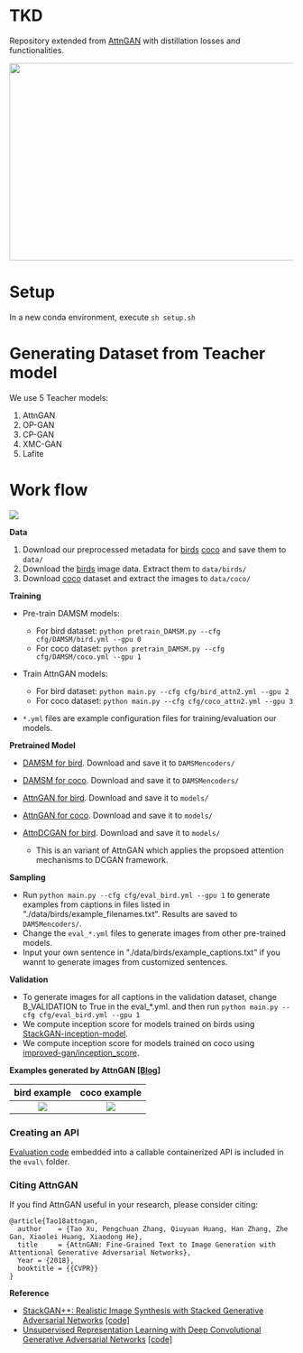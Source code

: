 # TKD

Repository extended from [AttnGAN](https://github.com/taoxugit/AttnGAN) with distillation losses and functionalities.


<img src="framework.png" width="900px" height="350px"/>

# Setup

In a new conda environment, execute `sh setup.sh`

# Generating Dataset from Teacher model

We use 5 Teacher models:
1. AttnGAN
2. OP-GAN
3. CP-GAN
4. XMC-GAN
5. Lafite

# Work flow
![](https://github.com/kartik2112/Tmage/blob/master/Training.gif)


**Data**

1. Download our preprocessed metadata for [birds](https://drive.google.com/open?id=1O_LtUP9sch09QH3s_EBAgLEctBQ5JBSJ) [coco](https://drive.google.com/open?id=1rSnbIGNDGZeHlsUlLdahj0RJ9oo6lgH9) and save them to `data/`
2. Download the [birds](http://www.vision.caltech.edu/visipedia/CUB-200-2011.html) image data. Extract them to `data/birds/`
3. Download [coco](http://cocodataset.org/#download) dataset and extract the images to `data/coco/`



**Training**
- Pre-train DAMSM models:
  - For bird dataset: `python pretrain_DAMSM.py --cfg cfg/DAMSM/bird.yml --gpu 0`
  - For coco dataset: `python pretrain_DAMSM.py --cfg cfg/DAMSM/coco.yml --gpu 1`
 
- Train AttnGAN models:
  - For bird dataset: `python main.py --cfg cfg/bird_attn2.yml --gpu 2`
  - For coco dataset: `python main.py --cfg cfg/coco_attn2.yml --gpu 3`

- `*.yml` files are example configuration files for training/evaluation our models.



**Pretrained Model**
- [DAMSM for bird](https://drive.google.com/open?id=1GNUKjVeyWYBJ8hEU-yrfYQpDOkxEyP3V). Download and save it to `DAMSMencoders/`
- [DAMSM for coco](https://drive.google.com/open?id=1zIrXCE9F6yfbEJIbNP5-YrEe2pZcPSGJ). Download and save it to `DAMSMencoders/`
- [AttnGAN for bird](https://drive.google.com/open?id=1lqNG75suOuR_8gjoEPYNp8VyT_ufPPig). Download and save it to `models/`
- [AttnGAN for coco](https://drive.google.com/open?id=1i9Xkg9nU74RAvkcqKE-rJYhjvzKAMnCi). Download and save it to `models/`

- [AttnDCGAN for bird](https://drive.google.com/open?id=19TG0JUoXurxsmZLaJ82Yo6O0UJ6aDBpg). Download and save it to `models/`
  - This is an variant of AttnGAN which applies the propsoed attention mechanisms to DCGAN framework. 

**Sampling**
- Run `python main.py --cfg cfg/eval_bird.yml --gpu 1` to generate examples from captions in files listed in "./data/birds/example_filenames.txt". Results are saved to `DAMSMencoders/`. 
- Change the `eval_*.yml` files to generate images from other pre-trained models. 
- Input your own sentence in "./data/birds/example_captions.txt" if you wannt to generate images from customized sentences. 

**Validation**
- To generate images for all captions in the validation dataset, change B_VALIDATION to True in the eval_*.yml. and then run `python main.py --cfg cfg/eval_bird.yml --gpu 1`
- We compute inception score for models trained on birds using [StackGAN-inception-model](https://github.com/hanzhanggit/StackGAN-inception-model).
- We compute inception score for models trained on coco using [improved-gan/inception_score](https://github.com/openai/improved-gan/tree/master/inception_score).


**Examples generated by AttnGAN [[Blog]](https://blogs.microsoft.com/ai/drawing-ai/)**

 bird example              |  coco example
:-------------------------:|:-------------------------:
![](https://github.com/taoxugit/AttnGAN/blob/master/example_bird.png)  |  ![](https://github.com/taoxugit/AttnGAN/blob/master/example_coco.png)


### Creating an API
[Evaluation code](eval) embedded into a callable containerized API is included in the `eval\` folder.

### Citing AttnGAN
If you find AttnGAN useful in your research, please consider citing:

```
@article{Tao18attngan,
  author    = {Tao Xu, Pengchuan Zhang, Qiuyuan Huang, Han Zhang, Zhe Gan, Xiaolei Huang, Xiaodong He},
  title     = {AttnGAN: Fine-Grained Text to Image Generation with Attentional Generative Adversarial Networks},
  Year = {2018},
  booktitle = {{CVPR}}
}
```

**Reference**

- [StackGAN++: Realistic Image Synthesis with Stacked Generative Adversarial Networks](https://arxiv.org/abs/1710.10916) [[code]](https://github.com/hanzhanggit/StackGAN-v2)
- [Unsupervised Representation Learning with Deep Convolutional Generative Adversarial Networks](https://arxiv.org/abs/1511.06434) [[code]](https://github.com/carpedm20/DCGAN-tensorflow)

